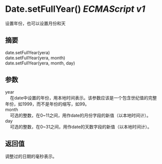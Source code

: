# Date.setFullYear() _ECMAScript v1_

设置年份，也可以设置月份和天

## 摘要

date.setFullYear(yera)  
date.setFullYear(yera, month)  
date.setFullYear(yera, month, day)

## 参数

year  
    在date中设置的年份，用本地时间表示。该参数应该是一个包含世纪值的完整年份，如1999，而不是年份的缩写，如99。  
month  
    可选的整数，在0~11之间，用作date的月份字段的新值（以本地时间计）。  
day  
    可选的整数，在0~31之间，用作date的天数字段的新值（以本地时间计）。

## 返回值

调整过的日期的毫秒表示。

